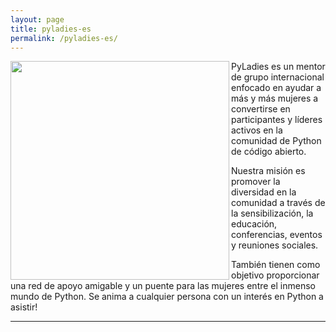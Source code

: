 ```yaml
---
layout: page
title: pyladies-es
permalink: /pyladies-es/
---
```

<img src="{{ site.baseurl }}/img/menina.png" height="350" width="350" align="left"/>

<p> PyLadies es un mentor de grupo internacional enfocado en ayudar a más y más mujeres a convertirse en participantes y líderes activos en la comunidad de Python de código abierto.
<p> Nuestra misión es promover la diversidad en la comunidad a través de la sensibilización, la educación, conferencias, eventos y reuniones sociales. </p>
<p>
También tienen como objetivo proporcionar una red de apoyo amigable y un puente para las mujeres entre el inmenso mundo de Python. Se anima a cualquier persona con un interés en Python a asistir! </p>
<hr>

